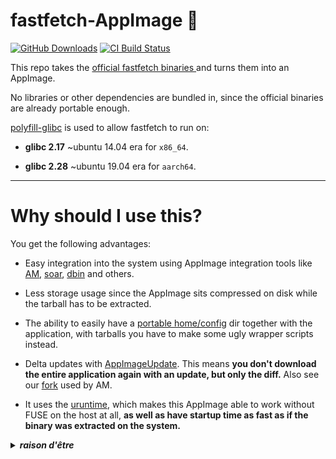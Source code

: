 # fastfetch-AppImage 🐧

[![GitHub Downloads](https://img.shields.io/github/downloads/Portable-Linux-Apps/fastfetch-AppImage/total?logo=github&label=GitHub%20Downloads)](https://github.com/Portable-Linux-Apps/fastfetch-AppImage/releases/latest)
[![CI Build Status](https://github.com//Portable-Linux-Apps/fastfetch-AppImage/actions/workflows/blank.yml/badge.svg)](https://github.com/Portable-Linux-Apps/fastfetch-AppImage/releases/latest)

This repo takes the [official fastfetch binaries ](https://github.com/fastfetch-cli/fastfetch/releases) and turns them into an AppImage. 

No libraries or other dependencies are bundled in, since the official binaries are already portable enough.

[polyfill-glibc](https://github.com/corsix/polyfill-glibc) is used to allow fastfetch to run on: 

* **glibc 2.17** ~ubuntu 14.04 era for `x86_64`.

* **glibc 2.28** ~ubuntu 19.04 era for `aarch64`.

-----------------------------------------------------------------------------------------------------------------

# Why should I use this? 

You get the following advantages: 

* Easy integration into the system using AppImage integration tools like [AM](https://github.com/ivan-hc/AM), [soar](https://github.com/pkgforge-dev/soar), [dbin](https://github.com/xplshn/dbin) and others.

* Less storage usage since the AppImage sits compressed on disk while the tarball has to be extracted.

* The ability to easily have a [portable home/config](https://docs.appimage.org/user-guide/portable-mode.html) dir together with the application, with tarballs you have to make some ugly wrapper scripts instead. 

* Delta updates with [AppImageUpdate](https://github.com/AppImageCommunity/AppImageUpdate). This means **you don't download the entire application again with an update, but only the diff.** Also see our [fork](https://github.com/pkgforge-dev/AppImageUpdate-Enhanced-Edition) used by AM.

* It uses the [uruntime](https://github.com/VHSgunzo/uruntime), which makes this AppImage able to work without FUSE on the host at all, **as well as have startup time as fast as if the binary was extracted on the system.**

<details>
  <summary><b><i>raison d'être</i></b></summary>
    <img src="https://github.com/user-attachments/assets/d40067a6-37d2-4784-927c-2c7f7cc6104b" alt="Inspiration Image">
  </a>
</details>
